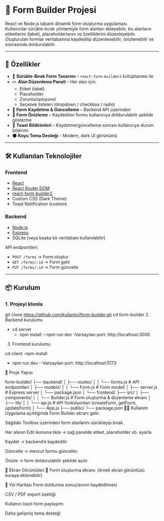 # 📝 Form Builder Projesi

React ve Node.js tabanlı dinamik form oluşturma uygulaması.  
Kullanıcılar sürükle-bırak yöntemiyle form alanları ekleyebilir, bu alanların etiketlerini (label), placeholderlarını ve özelliklerini düzenleyebilir.  
Oluşturulan formlar veritabanına kaydedilip düzenlenebilir, önizlenebilir ve sonrasında doldurulabilir.

---

## 🚀 Özellikler

- 🎨 **Sürükle-Bırak Form Tasarımı** – `react-form-builder2` kütüphanesi ile  
- ✏️ **Alan Düzenleme Paneli** – Her alan için:
  - Etiket (label)
  - Placeholder
  - Zorunlu/opsiyonel
  - Seçenek listeleri (dropdown / checkbox / radio)  
- 💾 **Form Kaydetme & Güncelleme** – Backend API üzerinden  
- 👀 **Form Önizleme** – Kaydedilen formu kullanıcıya doldurulabilir şekilde gösterme  
- 🎉 **Toast Bildirimleri** – Kaydetme/güncelleme sonrası kullanıcıya durum bildirimi  
- 🌑 **Koyu Tema Desteği** – Modern, dark UI görünümü  

---

## 🛠️ Kullanılan Teknolojiler

### Frontend
- [React](https://reactjs.org/)  
- [React Router DOM](https://reactrouter.com/)  
- [react-form-builder2](https://github.com/quri/react-form-builder)  
- Custom CSS (Dark Theme)  
- Toast Notification (custom)  

### Backend
- [Node.js](https://nodejs.org/)  
- [Express](https://expressjs.com/)  
- SQLite (veya başka bir veritabanı kullanılabilir)  

API endpointleri:  
- `POST /forms` → Form oluştur  
- `GET /forms/:id` → Form getir  
- `PUT /forms/:id` → Form güncelle  

---

## 📦 Kurulum

### 1. Projeyi klonla
git clone https://github.com/kullanici/form-builder.git
cd form-builder
2. Backend kurulumu
- cd server
   - npm install
--npm run dev
-Varsayılan port: http://localhost:3000

3. Frontend kurulumu

cd client
-npm install
  - npm run dev
--Varsayılan port: http://localhost:5173

📂 Proje Yapısı


form-builder/
 ├── backend/
 │   ├── routes/
 │   │   └── forms.js         # API endpointleri
 │   ├── models/
 │   │   └── Form.js          # Form modeli
 │   ├── server.js            # Express server
 │   └── package.json
 │
 └── frontend/
     ├── src/
     │   ├── components/
     │   │   └── Builder.js   # Form oluşturma & düzenleme ekranı
     │   ├── lib/
     │   │   └── api.js       # API fonksiyonları (createForm, getForm, updateForm)
     │   └── App.js
     ├── public/
     └── package.json
👨‍💻 Kullanım
Uygulama açıldığında Form Builder ekranı gelir.

Sağdaki Toolbox üzerinden form alanlarını sürükleyip bırak.

Her alanın Edit ikonuna tıkla → sağ panelde etiket, placeholder vb. ayarla.

Kaydet → backend’e kaydedilir.

Güncelle → mevcut formu günceller.

Önizle → form doldurulabilir şekilde açılır.

📸 Ekran Görüntüleri
🔹 Form oluşturma ekranı:
(örnek ekran görüntüsü buraya eklenebilir)

🔮 Yol Haritası
 Form doldurma sonuçlarının kaydedilmesi

 CSV / PDF export özelliği

 Kullanıcı bazlı form paylaşımı

 Daha gelişmiş tema desteği

